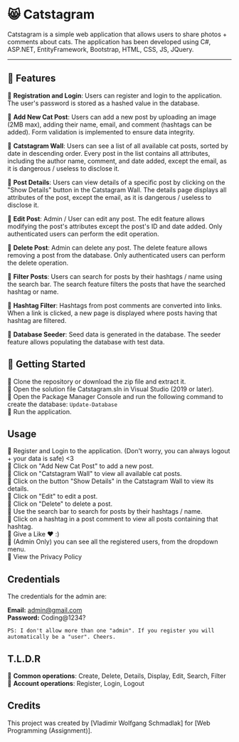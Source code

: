 # 😸 Catstagram

Catstagram is a simple web application that allows users to share photos + comments about cats. The application has been developed using C#, ASP.NET, EntityFramework, Bootstrap, HTML, CSS, JS, JQuery.

---
## 🌱 Features

🍋 <strong>Registration and Login</strong>: Users can register and login to the application. The user's password is stored as a hashed value in the database.

🍋 <strong>Add New Cat Post</strong>: Users can add a new post by uploading an image (2MB max), adding their name, email, and comment (hashtags can be added). Form validation is implemented to ensure data integrity.

🍋 <strong>Catstagram Wall</strong>: Users can see a list of all available cat posts, sorted by date in descending order. Every post in the list contains all attributes, including the author name, comment, and date added, except the email, as it is dangerous / useless to disclose it.

🍋 <strong>Post Details</strong>: Users can view details of a specific post by clicking on the "Show Details" button in the Catstagram Wall. The details page displays all attributes of the post, except the email, as it is dangerous / useless to disclose it.

🍋 <strong>Edit Post</strong>: Admin / User can edit any post. The edit feature allows modifying the post's attributes except the post's ID and date added. Only authenticated users can perform the edit operation.

🍋 <strong>Delete Post</strong>: Admin can delete any post. The delete feature allows removing a post from the database. Only authenticated users can perform the delete operation.

🍋 <strong>Filter Posts</strong>: Users can search for posts by their hashtags / name using the search bar. The search feature filters the posts that have the searched hashtag or name.

🍋 <strong>Hashtag Filter</strong>: Hashtags from post comments are converted into links. When a link is clicked, a new page is displayed where posts having that hashtag are filtered.

🍋 <strong>Database Seeder</strong>: Seed data is generated in the database. The seeder feature allows populating the database with test data.

## 🍃 Getting Started

🍇 Clone the repository or download the zip file and extract it.<br>
🍇 Open the solution file Catstagram.sln in Visual Studio (2019 or later).<br>
🍇 Open the Package Manager Console and run the following command to create the database: `Update-Database`<br>
🍇 Run the application.<br>

## Usage

🍙 Register and Login to the application. (Don't worry, you can always logout + your data is safe) <3<br>
🍙 Click on "Add New Cat Post" to add a new post.<br>
🍙 Click on "Catstagram Wall" to view all available cat posts.<br>
🍙 Click on the button "Show Details" in the Catstagram Wall to view its details.<br>
🍙 Click on "Edit" to edit a post.<br>
🍙 Click on "Delete" to delete a post.<br>
🍙 Use the search bar to search for posts by their hashtags / name.<br>
🍙 Click on a hashtag in a post comment to view all posts containing that hashtag.<br>
🍙 Give a Like ❤️ :)<br>
🍙 (Admin Only) you can see all the registered users, from the dropdown menu.<br>
🍙 View the Privacy Policy<br>

## Credentials

The credentials for the admin are:<br>

<strong>Email:</strong>     admin@gmail.com<br>
<strong>Password:</strong>  Coding@1234?<br>

`PS: I don't allow more than one "admin". If you register you will automatically be a "user". Cheers.`

## T.L.D.R

🍊 <strong>Common operations</strong>: Create, Delete, Details, Display, Edit, Search, Filter<br>
🍊 <strong>Account operations</strong>: Register, Login, Logout

## Credits

This project was created by [Vladimir Wolfgang Schmadlak] for [Web Programming (Assignment)].

